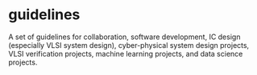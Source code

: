 # guidelines
A set of guidelines for collaboration, software development, IC design (especially VLSI system design), cyber-physical system design projects, VLSI verification projects, machine learning projects, and data science projects.
